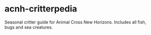 # acnh-critterpedia

Seasonal critter guide for Animal Cross New Horizons. Includes all fish, bugs and sea creatures.
